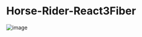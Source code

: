 # Horse-Rider-React3Fiber

![image](https://github.com/user-attachments/assets/31fc5821-f34b-4b66-b4a8-6a4a946c1f65)
